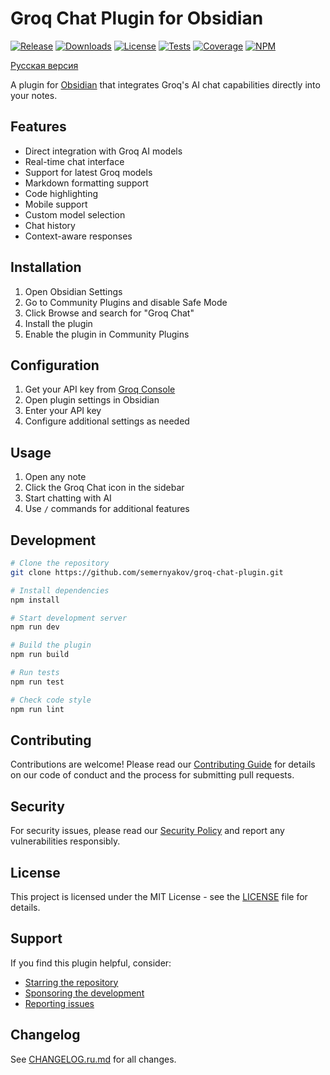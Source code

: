 # Groq Chat Plugin for Obsidian

[![Release](https://img.shields.io/github/v/release/semernyakov/groq-chat-plugin?style=flat-square)](https://github.com/semernyakov/groq-chat-plugin/releases/latest)
[![Downloads](https://img.shields.io/github/downloads/semernyakov/groq-chat-plugin/total?style=flat-square)](https://github.com/semernyakov/groq-chat-plugin/releases)
[![License](https://img.shields.io/github/license/semernyakov/groq-chat-plugin?style=flat-square)](LICENSE)
[![Tests](https://img.shields.io/github/actions/workflow/status/semernyakov/groq-chat-plugin/ci.yml?branch=master&style=flat-square)](https://github.com/semernyakov/groq-chat-plugin/actions/workflows/ci.yml)
[![Coverage](https://img.shields.io/codecov/c/github/semernyakov/groq-chat-plugin?style=flat-square)](https://codecov.io/gh/semernyakov/groq-chat-plugin)
[![NPM](https://img.shields.io/npm/v/groq-chat-plugin?style=flat-square)](https://www.npmjs.com/package/groq-chat-plugin)

[Русская версия](README.ru.md)

A plugin for [Obsidian](https://obsidian.md) that integrates Groq's AI chat capabilities directly into your notes.

## Features

- Direct integration with Groq AI models
- Real-time chat interface
- Support for latest Groq models
- Markdown formatting support
- Code highlighting
- Mobile support
- Custom model selection
- Chat history
- Context-aware responses

## Installation

1. Open Obsidian Settings
2. Go to Community Plugins and disable Safe Mode
3. Click Browse and search for "Groq Chat"
4. Install the plugin
5. Enable the plugin in Community Plugins

## Configuration

1. Get your API key from [Groq Console](https://console.groq.com)
2. Open plugin settings in Obsidian
3. Enter your API key
4. Configure additional settings as needed

## Usage

1. Open any note
2. Click the Groq Chat icon in the sidebar
3. Start chatting with AI
4. Use `/` commands for additional features

## Development

```bash
# Clone the repository
git clone https://github.com/semernyakov/groq-chat-plugin.git

# Install dependencies
npm install

# Start development server
npm run dev

# Build the plugin
npm run build

# Run tests
npm run test

# Check code style
npm run lint
```

## Contributing

Contributions are welcome! Please read our [Contributing Guide](CONTRIBUTING.md) for details on our code of conduct and the process for submitting pull requests.

## Security

For security issues, please read our [Security Policy](SECURITY.md) and report any vulnerabilities responsibly.

## License

This project is licensed under the MIT License - see the [LICENSE](LICENSE) file for details.

## Support

If you find this plugin helpful, consider:
- [Starring the repository](https://github.com/semernyakov/groq-chat-plugin)
- [Sponsoring the development](https://github.com/sponsors/semernyakov)
- [Reporting issues](https://github.com/semernyakov/groq-chat-plugin/issues)

## Changelog

See [CHANGELOG.ru.md](CHANGELOG.ru.md) for all changes.
